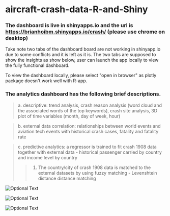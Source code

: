 # aircraft-crash-data-R-and-Shiny

### The dashboard is live in shinyapps.io and the url is https://brianhoibm.shinyapps.io/crash/ (please use chrome on desktop)

Take note two tabs of the dashboard board are not working in shinyapp.io due to some conflicts and it is left as it is. The two tabs are supposed to show the insights as show below, user can launch the app locally to view the fully functional dashboard.

To view the dashboard locally, please select "open in browser" as plotly package doesn't work well with R-app.

### The analytics dashboard has the following brief descriptions.
> a. descriptive: trend analysis, crash reason analysis (word cloud and the associated words of the top keywords), crash site analysis, 3D plot of time variables (month, day of week, hour) 

> b. external data correlation: relationships between world events and aviation tech events with historical crash cases, fatality and fatality rate

> c. predictive analytics: a regressor is trained to fit crash 1908 data together with external data - historical passenger carried by country and income level by country
>> 1. The country/city of crash 1908 data is matched to the external datasets by using fuzzy matching - Levenshtein distance distance matching


![Optional Text](../master/myFolder/image.png)

![Optional Text](../master/myFolder/image.png)

![Optional Text](../master/myFolder/image.png)

